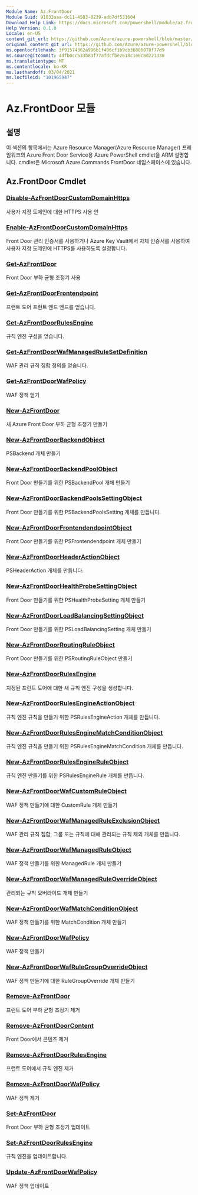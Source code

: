 ```yaml
---
Module Name: Az.FrontDoor
Module Guid: 91832aaa-dc11-4583-8239-adb7df531604
Download Help Link: https://docs.microsoft.com/powershell/module/az.frontdoor
Help Version: 0.1.0
Locale: en-US
content_git_url: https://github.com/Azure/azure-powershell/blob/master/src/FrontDoor/FrontDoor/help/Az.FrontDoor.md
original_content_git_url: https://github.com/Azure/azure-powershell/blob/master/src/FrontDoor/FrontDoor/help/Az.FrontDoor.md
ms.openlocfilehash: 3f91574362a996b1f406cf1b9cb36886078f77d9
ms.sourcegitcommit: 4dfb0cc533b83f77afdcfbe2618c1e6c8d221330
ms.translationtype: MT
ms.contentlocale: ko-KR
ms.lasthandoff: 03/04/2021
ms.locfileid: "101965947"
---
```

# Az.FrontDoor 모듈
## 설명
이 섹션의 항목에서는 Azure Resource Manager(Azure Resource Manager) 프레임워크의 Azure Front Door Service용 Azure PowerShell cmdlet을 ARM 설명합니다. cmdlet은 Microsoft.Azure.Commands.FrontDoor 네임스페이스에 있습니다.

## Az.FrontDoor Cmdlet
### [Disable-AzFrontDoorCustomDomainHttps](Disable-AzFrontDoorCustomDomainHttps.md)
사용자 지정 도메인에 대한 HTTPS 사용 안

### [Enable-AzFrontDoorCustomDomainHttps](Enable-AzFrontDoorCustomDomainHttps.md)
Front Door 관리 인증서를 사용하거나 Azure Key Vault에서 자체 인증서를 사용하여 사용자 지정 도메인에 HTTPS를 사용하도록 설정합니다.

### [Get-AzFrontDoor](Get-AzFrontDoor.md)
Front Door 부하 균형 조정기 사용

### [Get-AzFrontDoorFrontendpoint](Get-AzFrontDoorFrontendEndpoint.md)
프런트 도어 프런트 엔드 엔드를 얻습니다.

### [Get-AzFrontDoorRulesEngine](Get-AzFrontDoorRulesEngine.md)
규칙 엔진 구성을 얻습니다.

### [Get-AzFrontDoorWafManagedRuleSetDefinition](Get-AzFrontDoorWafManagedRuleSetDefinition.md)
WAF 관리 규칙 집합 정의를 얻습니다.

### [Get-AzFrontDoorWafPolicy](Get-AzFrontDoorWafPolicy.md)
WAF 정책 얻기

### [New-AzFrontDoor](New-AzFrontDoor.md)
새 Azure Front Door 부하 균형 조정기 만들기

### [New-AzFrontDoorBackendObject](New-AzFrontDoorBackendObject.md)
PSBackend 개체 만들기

### [New-AzFrontDoorBackendPoolObject](New-AzFrontDoorBackendPoolObject.md)
Front Door 만들기를 위한 PSBackendPool 개체 만들기

### [New-AzFrontDoorBackendPoolsSettingObject](New-AzFrontDoorBackendPoolsSettingObject.md)
Front Door 만들기를 위한 PSBackendPoolsSetting 개체를 만듭니다.

### [New-AzFrontDoorFrontendendpointObject](New-AzFrontDoorFrontendEndpointObject.md)
Front Door 만들기를 위한 PSFrontendendpoint 개체 만들기

### [New-AzFrontDoorHeaderActionObject](New-AzFrontDoorHeaderActionObject.md)
PSHeaderAction 개체를 만듭니다.

### [New-AzFrontDoorHealthProbeSettingObject](New-AzFrontDoorHealthProbeSettingObject.md)
Front Door 만들기를 위한 PSHealthProbeSetting 개체 만들기

### [New-AzFrontDoorLoadBalancingSettingObject](New-AzFrontDoorLoadBalancingSettingObject.md)
Front Door 만들기를 위한 PSLoadBalancingSetting 개체 만들기

### [New-AzFrontDoorRoutingRuleObject](New-AzFrontDoorRoutingRuleObject.md)
Front Door 만들기를 위한 PSRoutingRuleObject 만들기

### [New-AzFrontDoorRulesEngine](New-AzFrontDoorRulesEngine.md)
지정된 프런트 도어에 대한 새 규칙 엔진 구성을 생성합니다. 

### [New-AzFrontDoorRulesEngineActionObject](New-AzFrontDoorRulesEngineActionObject.md)
규칙 엔진 규칙을 만들기 위한 PSRulesEngineAction 개체를 만듭니다.

### [New-AzFrontDoorRulesEngineMatchConditionObject](New-AzFrontDoorRulesEngineMatchConditionObject.md)
규칙 엔진 규칙을 만들기 위한 PSRulesEngineMatchCondition 개체를 만듭니다.

### [New-AzFrontDoorRulesEngineRuleObject](New-AzFrontDoorRulesEngineRuleObject.md)
규칙 엔진 만들기를 위한 PSRulesEngineRule 개체를 만듭니다.

### [New-AzFrontDoorWafCustomRuleObject](New-AzFrontDoorWafCustomRuleObject.md)
WAF 정책 만들기에 대한 CustomRule 개체 만들기

### [New-AzFrontDoorWafManagedRuleExclusionObject](New-AzFrontDoorWafManagedRuleExclusionObject.md)
WAF 관리 규칙 집합, 그룹 또는 규칙에 대해 관리되는 규칙 제외 개체를 만듭니다.

### [New-AzFrontDoorWafManagedRuleObject](New-AzFrontDoorWafManagedRuleObject.md)
WAF 정책 만들기를 위한 ManagedRule 개체 만들기

### [New-AzFrontDoorWafManagedRuleOverrideObject](New-AzFrontDoorWafManagedRuleOverrideObject.md)
관리되는 규칙 오버라이드 개체 만들기

### [New-AzFrontDoorWafMatchConditionObject](New-AzFrontDoorWafMatchConditionObject.md)
WAF 정책 만들기를 위한 MatchCondition 개체 만들기

### [New-AzFrontDoorWafPolicy](New-AzFrontDoorWafPolicy.md)
WAF 정책 만들기

### [New-AzFrontDoorWafRuleGroupOverrideObject](New-AzFrontDoorWafRuleGroupOverrideObject.md)
WAF 정책 만들기에 대한 RuleGroupOverride 개체 만들기

### [Remove-AzFrontDoor](Remove-AzFrontDoor.md)
프런트 도어 부하 균형 조정기 제거

### [Remove-AzFrontDoorContent](Remove-AzFrontDoorContent.md)
Front Door에서 콘텐츠 제거

### [Remove-AzFrontDoorRulesEngine](Remove-AzFrontDoorRulesEngine.md)
프런트 도어에서 규칙 엔진 제거

### [Remove-AzFrontDoorWafPolicy](Remove-AzFrontDoorWafPolicy.md)
WAF 정책 제거

### [Set-AzFrontDoor](Set-AzFrontDoor.md)
Front Door 부하 균형 조정기 업데이트

### [Set-AzFrontDoorRulesEngine](Set-AzFrontDoorRulesEngine.md)
규칙 엔진을 업데이트합니다.

### [Update-AzFrontDoorWafPolicy](Update-AzFrontDoorWafPolicy.md)
WAF 정책 업데이트

